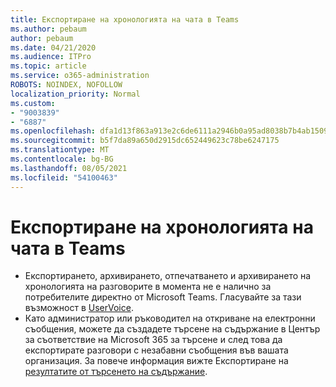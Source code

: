 ```yaml
---
title: Експортиране на хронологията на чата в Teams
ms.author: pebaum
author: pebaum
ms.date: 04/21/2020
ms.audience: ITPro
ms.topic: article
ms.service: o365-administration
ROBOTS: NOINDEX, NOFOLLOW
localization_priority: Normal
ms.custom:
- "9003839"
- "6887"
ms.openlocfilehash: dfa1d13f863a913e2c6de6111a2946b0a95ad8038b7b4ab15091ca3e1271e7a2
ms.sourcegitcommit: b5f7da89a650d2915dc652449623c78be6247175
ms.translationtype: MT
ms.contentlocale: bg-BG
ms.lasthandoff: 08/05/2021
ms.locfileid: "54100463"
---
```

# <a name="export-chat-history-in-teams"></a>Експортиране на хронологията на чата в Teams

- Експортирането, архивирането, отпечатването и архивирането на хронологията на разговорите в момента не е налично за потребителите директно от Microsoft Teams. Гласувайте за тази възможност в [UserVoice](https://microsoftteams.uservoice.com/forums/555103-public/suggestions/16982542-backup-export-printing-archive-options?page=2&per_page=20).
- Като администратор или ръководител на откриване на електронни [](https://docs.microsoft.com/microsoft-365/compliance/content-search?view=o365-worldwide) съобщения, можете да създадете търсене на съдържание в Център за съответствие на Microsoft 365 за търсене и след това да експортирате разговори с незабавни съобщения във вашата организация. За повече информация вижте Експортиране на [резултатите от търсенето на съдържание](https://docs.microsoft.com/microsoft-365/compliance/export-search-results?view=o365-worldwide).
